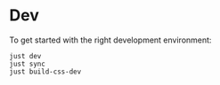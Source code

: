 # Dev

To get started with the right development environment:

```
just dev
just sync
just build-css-dev
```